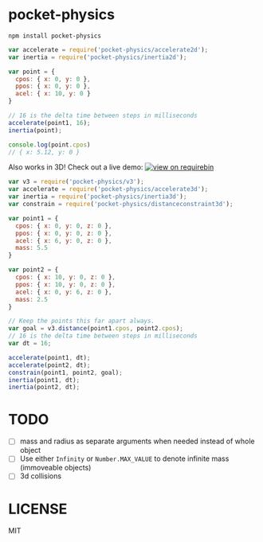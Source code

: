 pocket-physics
==============

```
npm install pocket-physics
```

```js
var accelerate = require('pocket-physics/accelerate2d');
var inertia = require('pocket-physics/inertia2d');

var point = {
  cpos: { x: 0, y: 0 },
  ppos: { x: 0, y: 0 },
  acel: { x: 10, y: 0 }
}

// 16 is the delta time between steps in milliseconds
accelerate(point1, 16);
inertia(point);

console.log(point.cpos)
// { x: 5.12, y: 0 }
```

Also works in 3D! Check out a live demo: [![view on requirebin](http://requirebin.com/badge.png)](http://requirebin.com/?gist=bafff38038be6bb60a3e)

```js
var v3 = require('pocket-physics/v3');
var accelerate = require('pocket-physics/accelerate3d');
var inertia = require('pocket-physics/inertia3d');
var constrain = require('pocket-physics/distanceconstraint3d');

var point1 = {
  cpos: { x: 0, y: 0, z: 0 },
  ppos: { x: 0, y: 0, z: 0 },
  acel: { x: 6, y: 0, z: 0 },
  mass: 5.5
}

var point2 = {
  cpos: { x: 10, y: 0, z: 0 },
  ppos: { x: 10, y: 0, z: 0 },
  acel: { x: 0, y: 6, z: 0 },
  mass: 2.5
}

// Keep the points this far apart always.
var goal = v3.distance(point1.cpos, point2.cpos);
// 16 is the delta time between steps in milliseconds
var dt = 16;

accelerate(point1, dt);
accelerate(point2, dt);
constrain(point1, point2, goal);
inertia(point1, dt);
inertia(point2, dt);
```

TODO
====

- [ ] mass and radius as separate arguments when needed instead of whole object
- [ ] Use either `Infinity` or `Number.MAX_VALUE` to denote infinite mass (immoveable objects)
- [ ] 3d collisions

LICENSE
=======

MIT